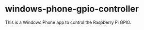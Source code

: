 windows-phone-gpio-controller
=============================

This is a Windows Phone app to control the Raspberry Pi GPIO.
